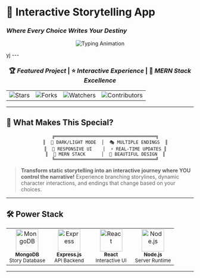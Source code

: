 # 🌟 Interactive Storytelling App
### *Where Every Choice Writes Your Destiny*

<div align="center">

![Typing Animation](https://readme-typing-svg.demolab.com?font=Fira+Code&weight=700&size=35&duration=3000&pause=800&color=FF6B35&center=true&vCenter=true&multiline=true&repeat=true&width=800&height=120&lines=🏰+CHOOSE+YOUR+ADVENTURE;🎭+CRAFT+YOUR+DESTINY;🚀+MERN+POWERED+EXPERIENCE;✨+MULTIPLE+ENDINGS+AWAIT)


</div>
yj
---

<div align="center">

### 🏆 *Featured Project* | ⭐ *Interactive Experience* | 🎯 *MERN Stack Excellence*

</div>

<table align="center">
<tr>
<td align="center"><img src="https://img.shields.io/github/stars/soham-kyo/Interactive-Story-Telling-App?style=social&logo=github" alt="Stars"></td>
<td align="center"><img src="https://img.shields.io/github/forks/soham-kyo/Interactive-Story-Telling-App?style=social&logo=github" alt="Forks"></td>
<td align="center"><img src="https://img.shields.io/github/watchers/soham-kyo/Interactive-Story-Telling-App?style=social&logo=github" alt="Watchers"></td>
<td align="center"><img src="https://img.shields.io/github/contributors/soham-kyo/Interactive-Story-Telling-App?style=social&logo=github" alt="Contributors"></td>
</tr>
</table>

---

## 🎯 What Makes This Special?

<div align="center">

```ascii
    ╔══════════════════════════════════════╗
    ║  🌙 DARK/LIGHT MODE  │  🎭 MULTIPLE ENDINGS  ║
    ║  📱 RESPONSIVE UI    │  ⚡ REAL-TIME UPDATES ║
    ║  🚀 MERN STACK      │  🎨 BEAUTIFUL DESIGN  ║
    ╚══════════════════════════════════════╝
```

</div>

> **Transform static storytelling into an interactive journey where YOU control the narrative!**
> Experience branching storylines, dynamic character interactions, and endings that change based on your choices.

---

## 🛠️ Power Stack

<div align="center">

<table>
<tr>
<td align="center" width="25%">
<img src="https://skillicons.dev/icons?i=mongodb" width="60px" height="60px" alt="MongoDB" /><br>
<sub><b>MongoDB</b></sub><br>
<sub>Story Database</sub>
</td>
<td align="center" width="25%">
<img src="https://skillicons.dev/icons?i=express" width="60px" height="60px" alt="Express" /><br>
<sub><b>Express.js</b></sub><br>
<sub>API Backend</sub>
</td>
<td align="center" width="25%">
<img src="https://skillicons.dev/icons?i=react" width="60px" height="60px" alt="React" /><br>
<sub><b>React</b></sub><br>
<sub>Interactive UI</sub>
</td>
<td align="center" width="25%">
<img src="https://skillicons.dev/icons?i=nodejs" width="60px" height="60px" alt="Node.js" /><br>
<sub><b>Node.js</b></sub><br>
<sub>Server Runtime</sub>
</td>
</tr>
</table>

</div>

---
